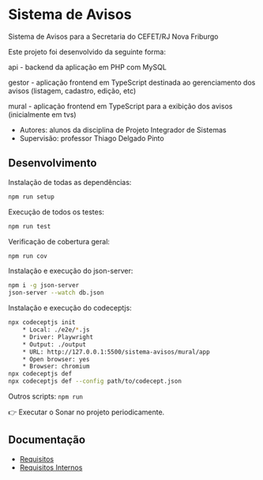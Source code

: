 # Sistema de Avisos

Sistema de Avisos para a Secretaria do CEFET/RJ Nova Friburgo

Este projeto foi desenvolvido da seguinte forma:

api - backend da aplicação em PHP com MySQL

gestor - aplicação frontend em TypeScript destinada ao gerenciamento dos avisos (listagem, cadastro, edição, etc)

mural - aplicação frontend em TypeScript para a exibição dos avisos (inicialmente em tvs)

- Autores: alunos da disciplina de Projeto Integrador de Sistemas
- Supervisão: professor Thiago Delgado Pinto

## Desenvolvimento

Instalação de todas as dependências:
```bash
npm run setup
```

Execução de todos os testes:
```bash
npm run test
```

Verificação de cobertura geral:
```bash
npm run cov
```

Instalação e execução do json-server:
```bash
npm i -g json-server
json-server --watch db.json
```

Instalação e execução do codeceptjs:
```bash
npx codeceptjs init
    * Local: ./e2e/*.js
    * Driver: Playwright
    * Output: ./output
    * URL: http://127.0.0.1:5500/sistema-avisos/mural/app
    * Open browser: yes
    * Browser: chromium
npx codeceptjs def
npx codeceptjs def --config path/to/codecept.json
```

Outros scripts: `npm run`

👉 Executar o Sonar no projeto periodicamente.


## Documentação

- [Requisitos](doc/requisitos.md)
- [Requisitos Internos](doc/requisitos-internos.md)

